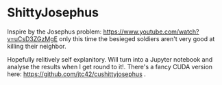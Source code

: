 # ShittyJosephus
Inspire by the Josephus problem: https://www.youtube.com/watch?v=uCsD3ZGzMgE only this time the besieged soldiers aren't very good at killing their neighbor.

Hopefully relitively self explanitory. Will turn into a Jupyter notebook and analyse the results when I get round to it!. There's a fancy CUDA version here: https://github.com/jtc42/cushittyjosephus .
